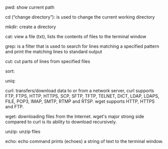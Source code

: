 pwd: show current path

cd (“change directory”): is used to change the current working directory

mkdir: create a directory

cat: view a file (txt), lists the contents of files to the terminal window

grep:  is a filter that is used to search for lines matching a specified pattern and print the matching lines to standard output

cut: cut parts of lines from specified files 

sort:

uniq:

curl: transfers/download data to or from a network server, curl supports FTP, FTPS, HTTP, HTTPS, SCP, SFTP, TFTP, TELNET, DICT, LDAP, LDAPS, FILE, POP3, IMAP, SMTP, RTMP and RTSP. wget supports HTTP, HTTPS and FTP.

wget: downloading files from the Internet. wget's major strong side compared to curl is its ability to download recursively.

unzip: unzip files

echo: echo command prints (echoes) a string of text to the terminal window.


